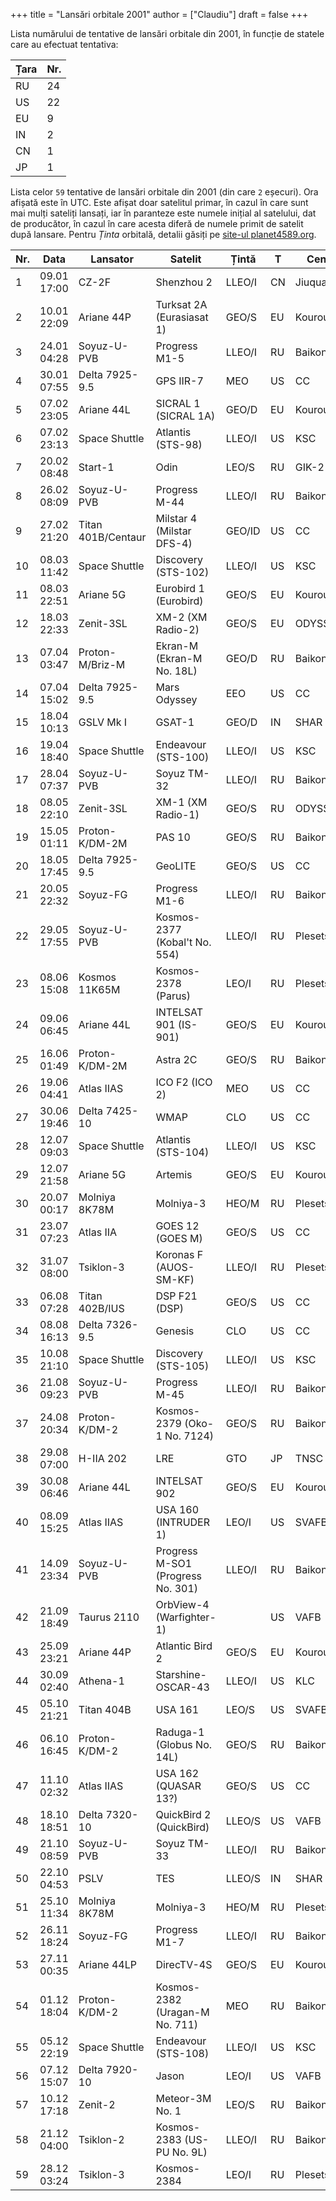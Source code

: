 +++
title = "Lansări orbitale 2001"
author = ["Claudiu"]
draft = false
+++

Lista numărului de tentative de lansări orbitale din 2001, în funcție de statele care au efectuat tentativa:

| Țara | Nr. |
|------|-----|
| RU   | 24  |
| US   | 22  |
| EU   | 9   |
| IN   | 2   |
| CN   | 1   |
| JP   | 1   |

Lista celor `59` tentative de lansări orbitale din 2001 (din care `2` eșecuri). Ora afișată este în UTC. Este afișat doar satelitul primar, în cazul în care sunt mai mulți sateliți lansați, iar în paranteze este numele inițial al satelului, dat de producător, în cazul în care acesta diferă de numele primit de satelit după lansare. Pentru _Ținta_ orbitală, detalii găsiți pe [site-ul planet4589.org](https://planet4589.org/space/log/orbcat.html).

| Nr. | Data        | Lansator           | Satelit                           | Țintă  | T  | Centru    | Rampă   | R. |
|-----|-------------|--------------------|-----------------------------------|--------|----|-----------|---------|----|
| 1   | 09.01 17:00 | CZ-2F              | Shenzhou 2                        | LLEO/I | CN | Jiuquan   | Pad 921 | S  |
| 2   | 10.01 22:09 | Ariane 44P         | Turksat 2A (Eurasiasat 1)         | GEO/S  | EU | Kourou    | ELA2    | S  |
| 3   | 24.01 04:28 | Soyuz-U-PVB        | Progress M1-5                     | LLEO/I | RU | Baikonur  | LC1     | S  |
| 4   | 30.01 07:55 | Delta 7925-9.5     | GPS IIR-7                         | MEO    | US | CC        | SLC17A  | S  |
| 5   | 07.02 23:05 | Ariane 44L         | SICRAL 1 (SICRAL 1A)              | GEO/D  | EU | Kourou    | ELA2    | S  |
| 6   | 07.02 23:13 | Space Shuttle      | Atlantis (STS-98)                 | LLEO/I | US | KSC       | LC39A   | S  |
| 7   | 20.02 08:48 | Start-1            | Odin                              | LEO/S  | RU | GIK-2     | LC5     | S  |
| 8   | 26.02 08:09 | Soyuz-U-PVB        | Progress M-44                     | LLEO/I | RU | Baikonur  | LC1     | S  |
| 9   | 27.02 21:20 | Titan 401B/Centaur | Milstar 4 (Milstar DFS-4)         | GEO/ID | US | CC        | SLC40   | S  |
| 10  | 08.03 11:42 | Space Shuttle      | Discovery (STS-102)               | LLEO/I | US | KSC       | LC39B   | S  |
| 11  | 08.03 22:51 | Ariane 5G          | Eurobird 1 (Eurobird)             | GEO/S  | EU | Kourou    | ELA3    | S  |
| 12  | 18.03 22:33 | Zenit-3SL          | XM-2 (XM Radio-2)                 | GEO/S  | EU | ODYSSEY,K | LA      | S  |
| 13  | 07.04 03:47 | Proton-M/Briz-M    | Ekran-M (Ekran-M No. 18L)         | GEO/D  | RU | Baikonur  | LC81/24 | S  |
| 14  | 07.04 15:02 | Delta 7925-9.5     | Mars Odyssey                      | EEO    | US | CC        | SLC17A  | S  |
| 15  | 18.04 10:13 | GSLV Mk I          | GSAT-1                            | GEO/D  | IN | SHAR      | FLP     | S  |
| 16  | 19.04 18:40 | Space Shuttle      | Endeavour (STS-100)               | LLEO/I | US | KSC       | LC39A   | S  |
| 17  | 28.04 07:37 | Soyuz-U-PVB        | Soyuz TM-32                       | LLEO/I | RU | Baikonur  | LC1     | S  |
| 18  | 08.05 22:10 | Zenit-3SL          | XM-1 (XM Radio-1)                 | GEO/S  | RU | ODYSSEY,K | LA      | S  |
| 19  | 15.05 01:11 | Proton-K/DM-2M     | PAS 10                            | GEO/S  | RU | Baikonur  | LC81/23 | S  |
| 20  | 18.05 17:45 | Delta 7925-9.5     | GeoLITE                           | GEO/S  | US | CC        | SLC17B  | S  |
| 21  | 20.05 22:32 | Soyuz-FG           | Progress M1-6                     | LLEO/I | RU | Baikonur  | LC1     | S  |
| 22  | 29.05 17:55 | Soyuz-U-PVB        | Kosmos-2377 (Kobal't No. 554)     | LLEO/I | RU | Plesetsk  | LC43/4  | S  |
| 23  | 08.06 15:08 | Kosmos 11K65M      | Kosmos-2378 (Parus)               | LEO/I  | RU | Plesetsk  | LC132/1 | S  |
| 24  | 09.06 06:45 | Ariane 44L         | INTELSAT 901 (IS-901)             | GEO/S  | EU | Kourou    | ELA2    | S  |
| 25  | 16.06 01:49 | Proton-K/DM-2M     | Astra 2C                          | GEO/S  | RU | Baikonur  | LC81/23 | S  |
| 26  | 19.06 04:41 | Atlas IIAS         | ICO F2 (ICO 2)                    | MEO    | US | CC        | SLC36B  | S  |
| 27  | 30.06 19:46 | Delta 7425-10      | WMAP                              | CLO    | US | CC        | SLC17B  | S  |
| 28  | 12.07 09:03 | Space Shuttle      | Atlantis (STS-104)                | LLEO/I | US | KSC       | LC39B   | S  |
| 29  | 12.07 21:58 | Ariane 5G          | Artemis                           | GEO/S  | EU | Kourou    | ELA3    | F  |
| 30  | 20.07 00:17 | Molniya 8K78M      | Molniya-3                         | HEO/M  | RU | Plesetsk  | LC43/4  | S  |
| 31  | 23.07 07:23 | Atlas IIA          | GOES 12 (GOES M)                  | GEO/S  | US | CC        | SLC36A  | S  |
| 32  | 31.07 08:00 | Tsiklon-3          | Koronas F (AUOS-SM-KF)            | LLEO/I | RU | Plesetsk  | LC32/2  | S  |
| 33  | 06.08 07:28 | Titan 402B/IUS     | DSP F21 (DSP)                     | GEO/S  | US | CC        | SLC40   | S  |
| 34  | 08.08 16:13 | Delta 7326-9.5     | Genesis                           | CLO    | US | CC        | SLC17A  | S  |
| 35  | 10.08 21:10 | Space Shuttle      | Discovery (STS-105)               | LLEO/I | US | KSC       | LC39A   | S  |
| 36  | 21.08 09:23 | Soyuz-U-PVB        | Progress M-45                     | LLEO/I | RU | Baikonur  | LC1     | S  |
| 37  | 24.08 20:34 | Proton-K/DM-2      | Kosmos-2379 (Oko-1 No. 7124)      | GEO/S  | RU | Baikonur  | LC81/24 | S  |
| 38  | 29.08 07:00 | H-IIA 202          | LRE                               | GTO    | JP | TNSC      | Y       | S  |
| 39  | 30.08 06:46 | Ariane 44L         | INTELSAT 902                      | GEO/S  | EU | Kourou    | ELA2    | S  |
| 40  | 08.09 15:25 | Atlas IIAS         | USA 160 (INTRUDER 1)              | LEO/I  | US | SVAFB     | SLC3E   | S  |
| 41  | 14.09 23:34 | Soyuz-U-PVB        | Progress M-SO1 (Progress No. 301) | LLEO/I | RU | Baikonur  | LC1     | S  |
| 42  | 21.09 18:49 | Taurus 2110        | OrbView-4 (Warfighter-1)          |        | US | VAFB      | 576E    | F  |
| 43  | 25.09 23:21 | Ariane 44P         | Atlantic Bird 2                   | GEO/S  | EU | Kourou    | ELA2    | S  |
| 44  | 30.09 02:40 | Athena-1           | Starshine-OSCAR-43                | LLEO/I | US | KLC       | LP1     | S  |
| 45  | 05.10 21:21 | Titan 404B         | USA 161                           | LEO/S  | US | SVAFB     | SLC4E   | S  |
| 46  | 06.10 16:45 | Proton-K/DM-2      | Raduga-1 (Globus No. 14L)         | GEO/S  | RU | Baikonur  | LC81/24 | S  |
| 47  | 11.10 02:32 | Atlas IIAS         | USA 162 (QUASAR 13?)              | GEO/S  | US | CC        | SLC36B  | S  |
| 48  | 18.10 18:51 | Delta 7320-10      | QuickBird 2 (QuickBird)           | LLEO/S | US | VAFB      | SLC2W   | S  |
| 49  | 21.10 08:59 | Soyuz-U-PVB        | Soyuz TM-33                       | LLEO/I | RU | Baikonur  | LC1     | S  |
| 50  | 22.10 04:53 | PSLV               | TES                               | LLEO/S | IN | SHAR      | FLP     | S  |
| 51  | 25.10 11:34 | Molniya 8K78M      | Molniya-3                         | HEO/M  | RU | Plesetsk  | LC43/3  | S  |
| 52  | 26.11 18:24 | Soyuz-FG           | Progress M1-7                     | LLEO/I | RU | Baikonur  | LC1     | S  |
| 53  | 27.11 00:35 | Ariane 44LP        | DirecTV-4S                        | GEO/S  | EU | Kourou    | ELA2    | S  |
| 54  | 01.12 18:04 | Proton-K/DM-2      | Kosmos-2382 (Uragan-M No. 711)    | MEO    | RU | Baikonur  | LC81/24 | S  |
| 55  | 05.12 22:19 | Space Shuttle      | Endeavour (STS-108)               | LLEO/I | US | KSC       | LC39B   | S  |
| 56  | 07.12 15:07 | Delta 7920-10      | Jason                             | LEO/I  | US | VAFB      | SLC2W   | S  |
| 57  | 10.12 17:18 | Zenit-2            | Meteor-3M No. 1                   | LEO/S  | RU | Baikonur  | LC45/1  | S  |
| 58  | 21.12 04:00 | Tsiklon-2          | Kosmos-2383 (US-PU No. 9L)        | LLEO/I | RU | Baikonur  | LC90/20 | S  |
| 59  | 28.12 03:24 | Tsiklon-3          | Kosmos-2384                       | LEO/I  | RU | Plesetsk  | LC32/1  | S  |